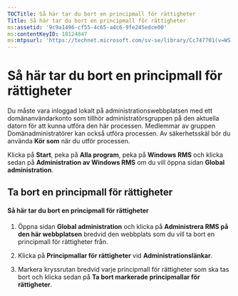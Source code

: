 ```yaml
---
TOCTitle: Så här tar du bort en principmall för rättigheter
Title: Så här tar du bort en principmall för rättigheter
ms:assetid: '9c9a1496-cf55-4c65-a4c6-9fe245edce00'
ms:contentKeyID: 18124847
ms:mtpsurl: 'https://technet.microsoft.com/sv-se/library/Cc747701(v=WS.10)'
---
```


Så här tar du bort en principmall för rättigheter
=================================================

Du måste vara inloggad lokalt på administrationswebbplatsen med ett domänanvändarkonto som tillhör administratörsgruppen på den aktuella datorn för att kunna utföra den här processen. Medlemmar av gruppen Domänadministratörer kan också utföra processen. Av säkerhetsskäl bör du använda **Kör som** när du utför processen.

Klicka på **Start**, peka på **Alla program**, peka på **Windows RMS** och klicka sedan på **Administration av Windows RMS** om du vill öppna sidan **Global administration**.

Ta bort en principmall för rättigheter
--------------------------------------

#### Så här tar du bort en principmall för rättigheter

1.  Öppna sidan **Global administration** och klicka på **Administrera RMS på den här webbplatsen** bredvid den webbplats som du vill ta bort en principmall för rättigheter från.

2.  Klicka på **Principmallar för rättigheter** vid **Administrationslänkar**.

3.  Markera kryssrutan bredvid varje principmall för rättigheter som ska tas bort och klicka sedan på **Ta bort markerade principmallar för rättigheter**.

